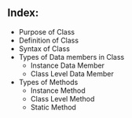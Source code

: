 ## Index:
- Purpose of Class
- Definition of Class
- Syntax of Class
- Types of Data members in Class
    - Instance Data Member
    - Class Level Data Member
- Types of Methods
    - Instance Method
    - Class Level Method
    - Static Method
